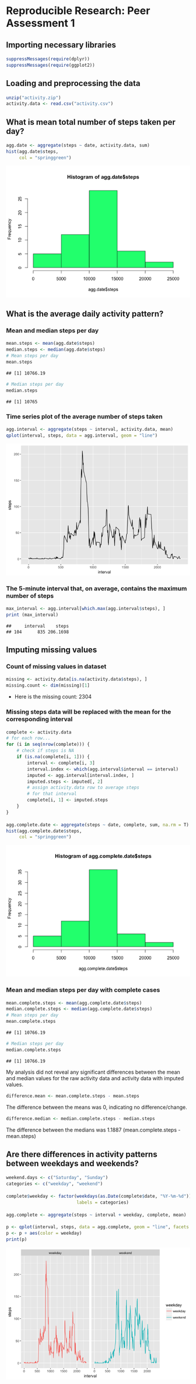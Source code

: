 # Reproducible Research: Peer Assessment 1

## Importing necessary libraries

```r
suppressMessages(require(dplyr))
suppressMessages(require(ggplot2))
```

## Loading and preprocessing the data

```r
unzip("activity.zip")
activity.data <- read.csv("activity.csv")
```


## What is mean total number of steps taken per day?

```r
agg.date <- aggregate(steps ~ date, activity.data, sum)
hist(agg.date$steps, 
     col = "springgreen")
```

![](PA1_template_files/figure-html/unnamed-chunk-3-1.png)<!-- -->


## What is the average daily activity pattern?

### Mean and median steps per day

```r
mean.steps <- mean(agg.date$steps)
median.steps <- median(agg.date$steps)
# Mean steps per day
mean.steps
```

```
## [1] 10766.19
```

```r
# Median steps per day
median.steps
```

```
## [1] 10765
```
### Time series plot of the average number of steps taken

```r
agg.interval <- aggregate(steps ~ interval, activity.data, mean)
qplot(interval, steps, data = agg.interval, geom = "line") 
```

![](PA1_template_files/figure-html/unnamed-chunk-5-1.png)<!-- -->

### The 5-minute interval that, on average, contains the maximum number of steps

```r
max_interval <- agg.interval[which.max(agg.interval$steps), ]
print (max_interval)
```

```
##     interval    steps
## 104      835 206.1698
```

## Imputing missing values

### Count of missing values in dataset

```r
missing <- activity.data[is.na(activity.data$steps), ]
missing.count <- dim(missing)[1]
```
- Here is the missing count: 2304

### Missing steps data will be replaced with the mean for the corresponding interval

```r
complete <- activity.data
# for each row...
for (i in seq(nrow(complete))) {
    # check if steps is NA
    if (is.na(complete[i, 1])) {
        interval <- complete[i, 3]
        interval.index <- which(agg.interval$interval == interval)
        imputed <- agg.interval[interval.index, ]
        imputed.steps <- imputed[, 2]
        # assign activity.data row to average steps
        # for that interval
        complete[i, 1] <- imputed.steps
    }
}

agg.complete.date <- aggregate(steps ~ date, complete, sum, na.rm = T)
hist(agg.complete.date$steps, 
     col = "springgreen")
```

![](PA1_template_files/figure-html/unnamed-chunk-8-1.png)<!-- -->

### Mean and median steps per day with complete cases

```r
mean.complete.steps <- mean(agg.complete.date$steps)
median.complete.steps <- median(agg.complete.date$steps)
# Mean steps per day
mean.complete.steps
```

```
## [1] 10766.19
```

```r
# Median steps per day
median.complete.steps
```

```
## [1] 10766.19
```

My analysis did not reveal any significant differences between the mean and median values 
for the raw activity data and activity data with imputed values.


```r
difference.mean <- mean.complete.steps - mean.steps
```

The difference between the means was 0, indicating no difference/change.


```r
difference.median <- median.complete.steps - median.steps
```

The difference between the medians was 1.1887 (mean.complete.steps - mean.steps)

## Are there differences in activity patterns between weekdays and weekends?

```r
weekend.days <- c("Saturday", "Sunday")
categories <- c("weekday", "weekend")

complete$weekday <- factor(weekdays(as.Date(complete$date, "%Y-%m-%d")) %in% weekend.days * 1,
                           labels = categories)

agg.complete <- aggregate(steps ~ interval + weekday, complete, mean) 

p <- qplot(interval, steps, data = agg.complete, geom = "line", facets = .~ weekday) 
p <- p + aes(color = weekday)
print(p)
```

![](PA1_template_files/figure-html/unnamed-chunk-12-1.png)<!-- -->

